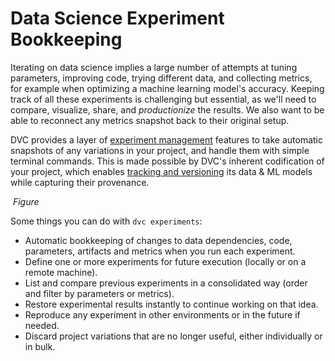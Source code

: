 # Data Science Experiment Bookkeeping

Iterating on data science implies a large number of attempts at tuning
parameters, improving code, trying different data, and collecting metrics, for
example when optimizing a machine learning model's accuracy. Keeping track of
all these <abbr>experiments</abbr> is challenging but essential, as we'll need
to compare, visualize, share, and _productionize_ the results. We also want to
be able to reconnect any metrics snapshot back to their original setup.

DVC provides a layer of
[experiment management](/doc/user-guide/experiment-management) features to take
automatic snapshots of any variations in your project, and handle them with
simple terminal commands. This is made possible by DVC's inherent codification
of your project, which enables
[tracking and versioning](/doc/use-cases/versioning-data-and-model-files) its
data & ML models while capturing their provenance.

![]() _Figure_

Some things you can do with `dvc experiments`:

- Automatic bookkeeping of changes to data dependencies, code, parameters,
  artifacts and metrics when you run each experiment.
- Define one or more experiments for future execution (locally or on a remote
  machine).
- List and compare previous experiments in a consolidated way (order and filter
  by <abbr>parameters</abbr> or <abbr>metrics</abbr>).
- Restore experimental results instantly to continue working on that idea.
- Reproduce any experiment in other environments or in the future if needed.
- Discard project variations that are no longer useful, either individually or
  in bulk.
